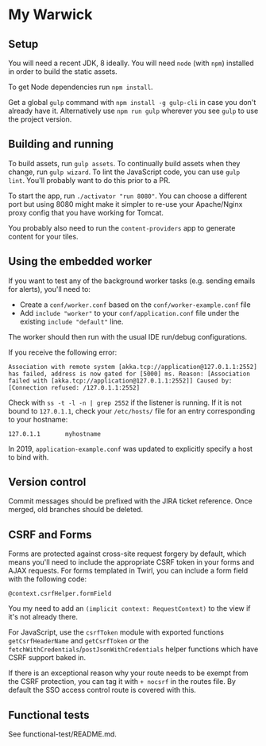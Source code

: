 My Warwick
=====

Setup
--------

You will need a recent JDK, 8 ideally. You will need `node` (with `npm`) installed in order to build the static assets.

To get Node dependencies run `npm install`.

Get a global `gulp` command with `npm install -g gulp-cli` in case you don't already have it.
Alternatively use `npm run gulp` wherever you see `gulp` to use the project version.

Building and running
--------------------

To build assets, run `gulp assets`.
To continually build assets when they change, run `gulp wizard`.
To lint the JavaScript code, you can use `gulp lint`. You'll probably want to do this prior to a PR.

To start the app, run `./activator "run 8080"`. You can choose a different port but using 8080 might make it simpler
to re-use your Apache/Nginx proxy config that you have working for Tomcat.

You probably also need to run the `content-providers` app to generate content for your tiles.

Using the embedded worker
-------------------------

If you want to test any of the background worker tasks (e.g. sending emails for alerts), you'll need
to:

* Create a `conf/worker.conf` based on the `conf/worker-example.conf` file
* Add `include "worker"` to your `conf/application.conf` file under the
  existing `include "default"` line.

The worker should then run with the usual IDE run/debug configurations.

If you receive the following error:

```
Association with remote system [akka.tcp://application@127.0.1.1:2552] has failed, address is now gated for [5000] ms. Reason: [Association failed with [akka.tcp://application@127.0.1.1:2552]] Caused by: [Connection refused: /127.0.1.1:2552]
```

Check with `ss -t -l -n | grep 2552` if the listener is running. If it is not bound to `127.0.1.1`,
check your `/etc/hosts/` file for an entry corresponding to your hostname:

```
127.0.1.1       myhostname
```

In 2019, `application-example.conf` was updated to explicitly specify a host to bind with.

Version control
---------------

Commit messages should be prefixed with the JIRA ticket reference. Once merged, old branches
should be deleted.

CSRF and Forms
--------------

Forms are protected against cross-site request forgery by default, which means you'll need to
include the appropriate CSRF token in your forms and AJAX requests. For forms templated in Twirl,
you can include a form field with the following code:

```twirl
@context.csrfHelper.formField
```

You my need to add an `(implicit context: RequestContext)` to the view if it's not already there.

For JavaScript, use the `csrfToken` module with exported functions `getCsrfHeaderName` and
`getCsrfToken` *or* the `fetchWithCredentials`/`postJsonWithCredentials` helper functions which
have CSRF support baked in.

If there is an exceptional reason why your route needs to be exempt from the CSRF protection,
you can tag it with `+ nocsrf` in the routes file. By default the SSO access control route is
covered with this.

Functional tests
----------------

See functional-test/README.md.
